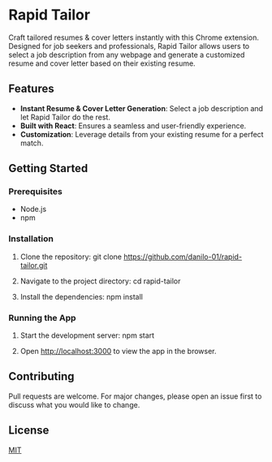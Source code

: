 # Rapid Tailor

Craft tailored resumes & cover letters instantly with this Chrome extension. Designed for job seekers and professionals, Rapid Tailor allows users to select a job description from any webpage and generate a customized resume and cover letter based on their existing resume.

## Features

- **Instant Resume & Cover Letter Generation**: Select a job description and let Rapid Tailor do the rest.
- **Built with React**: Ensures a seamless and user-friendly experience.
- **Customization**: Leverage details from your existing resume for a perfect match.

## Getting Started

### Prerequisites

- Node.js
- npm

### Installation

1. Clone the repository:
   git clone https://github.com/danilo-01/rapid-tailor.git

2. Navigate to the project directory:
   cd rapid-tailor

3. Install the dependencies:
   npm install

### Running the App

1. Start the development server:
   npm start

2. Open [http://localhost:3000](http://localhost:3000) to view the app in the browser.

## Contributing

Pull requests are welcome. For major changes, please open an issue first to discuss what you would like to change.

## License

[MIT](https://choosealicense.com/licenses/mit/)

